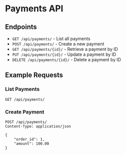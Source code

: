 # Payments API

## Endpoints

- `GET /api/payments/` - List all payments
- `POST /api/payments/` - Create a new payment
- `GET /api/payments/{id}/` - Retrieve a payment by ID
- `PUT /api/payments/{id}/` - Update a payment by ID
- `DELETE /api/payments/{id}/` - Delete a payment by ID

## Example Requests

### List Payments

```http
GET /api/payments/
```

### Create Payment

```http
POST /api/payments/
Content-Type: application/json

{
    "order_id": 1,
    "amount": 100.00
}
```